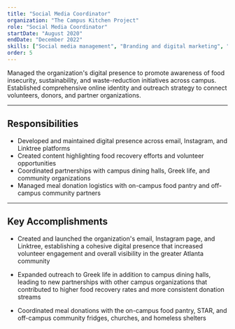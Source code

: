```yaml
---
title: "Social Media Coordinator"
organization: "The Campus Kitchen Project"
role: "Social Media Coordinator"
startDate: "August 2020"
endDate: "December 2022"
skills: ["Social media management", "Branding and digital marketing", "Community engagement and outreach coordination"]
order: 5
---
```


Managed the organization's digital presence to promote awareness of food insecurity, sustainability, and waste-reduction initiatives across campus. Established comprehensive online identity and outreach strategy to connect volunteers, donors, and partner organizations.

---

## Responsibilities

- Developed and maintained digital presence across email, Instagram, and Linktree platforms
- Created content highlighting food recovery efforts and volunteer opportunities
- Coordinated partnerships with campus dining halls, Greek life, and community organizations
- Managed meal donation logistics with on-campus food pantry and off-campus community partners

---

## Key Accomplishments

- Created and launched the organization's email, Instagram page, and Linktree, establishing a cohesive digital presence that increased volunteer engagement and overall visibility in the greater Atlanta community

- Expanded outreach to Greek life in addition to campus dining halls, leading to new partnerships with other campus organizations that contributed to higher food recovery rates and more consistent donation streams

- Coordinated meal donations with the on-campus food pantry, STAR, and off-campus community fridges, churches, and homeless shelters

